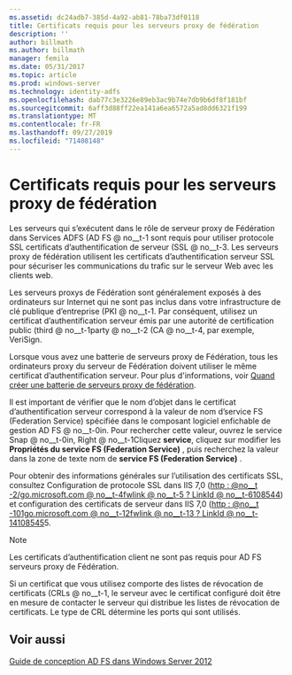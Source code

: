 ```yaml
---
ms.assetid: dc24adb7-385d-4a92-ab81-78ba73df0118
title: Certificats requis pour les serveurs proxy de fédération
description: ''
author: billmath
ms.author: billmath
manager: femila
ms.date: 05/31/2017
ms.topic: article
ms.prod: windows-server
ms.technology: identity-adfs
ms.openlocfilehash: dab77c3e3226e89eb3ac9b74e7db9b6df8f181bf
ms.sourcegitcommit: 6aff3d88ff22ea141a6ea6572a5ad8dd6321f199
ms.translationtype: MT
ms.contentlocale: fr-FR
ms.lasthandoff: 09/27/2019
ms.locfileid: "71408148"
---
```

# <a name="certificate-requirements-for-federation-server-proxies"></a>Certificats requis pour les serveurs proxy de fédération

Les serveurs qui s’exécutent dans le rôle de serveur proxy de Fédération dans Services ADFS \(AD FS @ no__t-1 sont requis pour utiliser protocole SSL certificats d’authentification de serveur \(SSL @ no__t-3. Les serveurs proxy de fédération utilisent les certificats d’authentification serveur SSL pour sécuriser les communications du trafic sur le serveur Web avec les clients web.  
  
Les serveurs proxys de Fédération sont généralement exposés à des ordinateurs sur Internet qui ne sont pas inclus dans votre infrastructure de clé publique d’entreprise \(PKI @ no__t-1. Par conséquent, utilisez un certificat d’authentification serveur émis par une autorité de certification public \(third @ no__t-1party @ no__t-2 \(CA @ no__t-4, par exemple, VeriSign.  
  
Lorsque vous avez une batterie de serveurs proxy de Fédération, tous les ordinateurs proxy du serveur de Fédération doivent utiliser le même certificat d’authentification serveur. Pour plus d'informations, voir [Quand créer une batterie de serveurs proxy de fédération](When-to-Create-a-Federation-Server-Proxy-Farm.md).  
  
Il est important de vérifier que le nom d’objet dans le certificat d’authentification serveur correspond à la valeur de nom d’service FS (Federation Service) spécifiée dans le composant logiciel enfichable de gestion AD FS @ no__t-0in. Pour rechercher cette valeur, ouvrez le service Snap @ no__t-0in, Right @ no__t-1Cliquez **service**, cliquez sur modifier les **Propriétés du service FS (Federation Service)** , puis recherchez la valeur dans la zone de texte nom de **service FS (Federation Service)** .  
  
Pour obtenir des informations générales sur l’utilisation des certificats SSL, consultez Configuration de protocole SSL dans IIS 7,0 \([http : @no__t -2\/go.microsoft.com @ no__t-4fwlink @ no__t-5 ? LinkId @ no__t-6108544](https://go.microsoft.com/fwlink/?LinkID=108544)\) et configuration des certificats de serveur dans IIS 7,0 \([http : @no__t -101go.microsoft.com @ no__t-12fwlink @ no__t-13 ? LinkId @ no__t-14108545](https://go.microsoft.com/fwlink/?LinkID=108545)5.  
  
> [!NOTE]  
> Les certificats d’authentification client ne sont pas requis pour AD FS serveurs proxy de Fédération.  
  
Si un certificat que vous utilisez comporte des listes de révocation de certificats \(CRLs @ no__t-1, le serveur avec le certificat configuré doit être en mesure de contacter le serveur qui distribue les listes de révocation de certificats. Le type de CRL détermine les ports qui sont utilisés.  
  
## <a name="see-also"></a>Voir aussi
[Guide de conception AD FS dans Windows Server 2012](AD-FS-Design-Guide-in-Windows-Server-2012.md)
